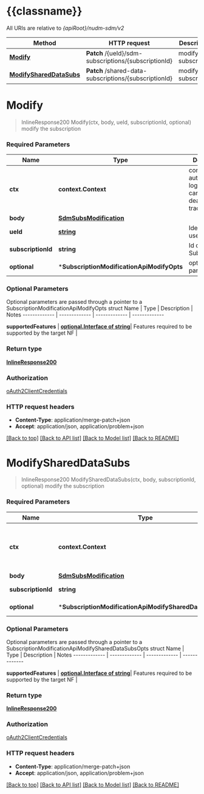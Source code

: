 # {{classname}}

All URIs are relative to *{apiRoot}/nudm-sdm/v2*

Method | HTTP request | Description
------------- | ------------- | -------------
[**Modify**](SubscriptionModificationApi.md#Modify) | **Patch** /{ueId}/sdm-subscriptions/{subscriptionId} | modify the subscription
[**ModifySharedDataSubs**](SubscriptionModificationApi.md#ModifySharedDataSubs) | **Patch** /shared-data-subscriptions/{subscriptionId} | modify the subscription

# **Modify**
> InlineResponse200 Modify(ctx, body, ueId, subscriptionId, optional)
modify the subscription

### Required Parameters

Name | Type | Description  | Notes
------------- | ------------- | ------------- | -------------
 **ctx** | **context.Context** | context for authentication, logging, cancellation, deadlines, tracing, etc.
  **body** | [**SdmSubsModification**](SdmSubsModification.md)|  | 
  **ueId** | [**string**](.md)| Identity of the user | 
  **subscriptionId** | **string**| Id of the SDM Subscription | 
 **optional** | ***SubscriptionModificationApiModifyOpts** | optional parameters | nil if no parameters

### Optional Parameters
Optional parameters are passed through a pointer to a SubscriptionModificationApiModifyOpts struct
Name | Type | Description  | Notes
------------- | ------------- | ------------- | -------------



 **supportedFeatures** | [**optional.Interface of string**](.md)| Features required to be supported by the target NF | 

### Return type

[**InlineResponse200**](inline_response_200.md)

### Authorization

[oAuth2ClientCredentials](../README.md#oAuth2ClientCredentials)

### HTTP request headers

 - **Content-Type**: application/merge-patch+json
 - **Accept**: application/json, application/problem+json

[[Back to top]](#) [[Back to API list]](../README.md#documentation-for-api-endpoints) [[Back to Model list]](../README.md#documentation-for-models) [[Back to README]](../README.md)

# **ModifySharedDataSubs**
> InlineResponse200 ModifySharedDataSubs(ctx, body, subscriptionId, optional)
modify the subscription

### Required Parameters

Name | Type | Description  | Notes
------------- | ------------- | ------------- | -------------
 **ctx** | **context.Context** | context for authentication, logging, cancellation, deadlines, tracing, etc.
  **body** | [**SdmSubsModification**](SdmSubsModification.md)|  | 
  **subscriptionId** | **string**| Id of the SDM Subscription | 
 **optional** | ***SubscriptionModificationApiModifySharedDataSubsOpts** | optional parameters | nil if no parameters

### Optional Parameters
Optional parameters are passed through a pointer to a SubscriptionModificationApiModifySharedDataSubsOpts struct
Name | Type | Description  | Notes
------------- | ------------- | ------------- | -------------


 **supportedFeatures** | [**optional.Interface of string**](.md)| Features required to be supported by the target NF | 

### Return type

[**InlineResponse200**](inline_response_200.md)

### Authorization

[oAuth2ClientCredentials](../README.md#oAuth2ClientCredentials)

### HTTP request headers

 - **Content-Type**: application/merge-patch+json
 - **Accept**: application/json, application/problem+json

[[Back to top]](#) [[Back to API list]](../README.md#documentation-for-api-endpoints) [[Back to Model list]](../README.md#documentation-for-models) [[Back to README]](../README.md)

